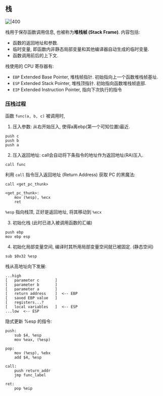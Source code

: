 ## 栈

![|400](../../attach/Pasted%20image%2020240718173953.avif)

栈用于保存函数调用信息, 也被称为**堆栈帧 (Stack Frame)**. 内容包括:
- 函数的返回地址和参数.
- 临时变量, 即函数内非静态局部变量和其他编译器自动生成的临时变量.
- 函数调用前后的上下文.

栈使用的 CPU 寄存器有:
- `EBP` Extended Base Pointer, 堆栈帧指针. 初始指向上一个函数堆栈帧基址.
- `ESP` Extended Stack Pointer, 堆栈顶指针. 初始指向函数堆栈帧底部.
- `EIP` Extended Instruction Pointer, 指向下次执行的指令

### 压栈过程

函数 `func(a, b, c)` 被调用时, 

1. 压入参数: 从右开始压入, 使得a离ebp(第一个可知位置)最近.

```assembly
push c
push b
push a
```

2. 压入返回地址: call会自动将下条指令的地址作为返回地址(RA)压入.

```assembly
call func
```

利用 `call` 指令压入返回地址 (Return Address) 获取 PC 的黑魔法:

```assembly
call <get_pc_thunk>

<get_pc_thunk>:
	mov (%esp), %ecx 
	ret
```

`%esp` 指向栈顶, 正好是返回地址, 将其移动到 `%ecx`

3. 初始化栈 (此时已进入被调用函数的汇编)

```assembly
push ebp
mov ebp esp
```

4. 初始化局部变量空间, 编译时其所用局部变量空间就已被固定. (静态空间)

```assembly
sub $0x32 %esp
```

栈从高地址向下发展:

```
...high
[   parameter c       ]
[   parameter b       ]
[   parameter a       ]
[   return address    ]  <-- EBP
[   saved EBP value   ]
[   registers...?
[   local variables   ]  <-- ESP
...low  <-- ESP
```


隐式更新 %esp 的指令:

```assembly
push:
    sub $4, %esp 
    mov %eax, (%esp)

pop:
    mov (%esp), %ebx
    add $4, %esp

call:
    push return_addr
    jmp func_label

ret:
    pop %eip
```



